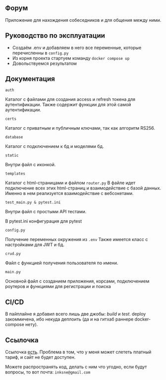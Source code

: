 ## Форум

Приложение для нахождения собеседников и для общения между ними.

## Руководство по эксплуатации

- Создаём .env и добавляем в него все переменные, которые перечисленны в ```config.py```
- Из корня проекта стартуем команду ```docker compose up```
- Довольствуемся результатом

## Документация

`auth`

Каталог с файлами для создания access и refresh токена для аутентификации.
Также содержит функции для этой самой аутентификации.

`certs`

Каталог с приватным и публичным ключами, так как алгоритм RS256.

`database`

Каталог с подключением к бд и моделями бд.

`static`

Внутри файл с иконкой.

`templates`

Каталог с html-страницами и файлом ```router.py```
В файле идет подключение всех этих html-страниц и взаимодействие с базой данных.
Именно в нем реализуется взаимодействие с вебсокетами.

`test_main.py & pytest.ini`

Внутри файл с простыми API тестами.

В pytest.ini конфигурация для pytest

`config.py`

Получение переменных окружения из ```.env```
Также имеется класс с настройками для JWT и бд.

`crud.py`

Файл с функцией получения пользователя по имени.

`main.py`

Основной файл с созданием приложения, корсами, подключением роутеров и функциями для регистрации и поиска

## CI/CD

В пайплайне я добавил всего лишь две джобы: *build* и *test*.
deploy закоммичена, ибо некуда деплоить (да и на гитхаб раннере docker-compose нету).

## Ссылочка

Ссылочка [есть](https://messenger-eiv7.onrender.com).
Проблема в том, что у меня может слететь платный тариф, и сайт не будет доступен.

Можете распространять код, делать с ним что угодно, если будут вопросы, то вот почта:
```inksne@gmail.com```